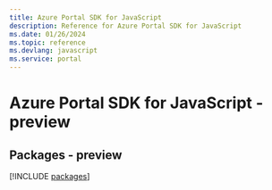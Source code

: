 ```yaml
---
title: Azure Portal SDK for JavaScript
description: Reference for Azure Portal SDK for JavaScript
ms.date: 01/26/2024
ms.topic: reference
ms.devlang: javascript
ms.service: portal
---
```

# Azure Portal SDK for JavaScript - preview
## Packages - preview
[!INCLUDE [packages](portal-index.md)]